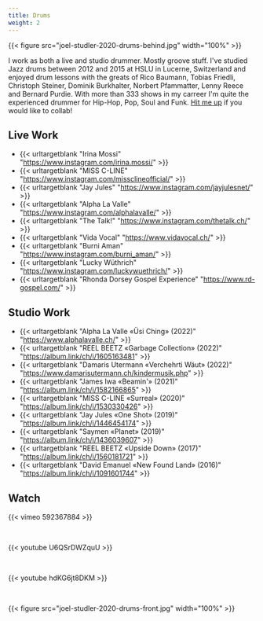 ```yaml
---
title: Drums
weight: 2
---
```


{{< figure src="joel-studler-2020-drums-behind.jpg" width="100%" >}}

I work as both a live and studio drummer. Mostly groove stuff. I've studied Jazz drums between 2012 and 2015 at HSLU in Lucerne, Switzerland and enjoyed drum lessons with the greats of Rico Baumann, Tobias Friedli, Christoph Steiner, Dominik Burkhalter, Norbert Pfammatter, Lenny Reece and Bernard Purdie. With more than 333 shows in my carreer I'm quite the experienced drummer for Hip-Hop, Pop, Soul and Funk. [Hit me up](#contact) if you would like to collab!

## Live Work

- {{< urltargetblank "Irina Mossi" "https://www.instagram.com/irina.mossi/" >}}
- {{< urltargetblank "MISS C-LINE" "https://www.instagram.com/missclineofficial/" >}}
- {{< urltargetblank "Jay Jules" "https://www.instagram.com/jayjulesnet/" >}}
- {{< urltargetblank "Alpha La Valle" "https://www.instagram.com/alphalavalle/" >}}
- {{< urltargetblank "The Talk!" "https://www.instagram.com/thetalk.ch/" >}}
- {{< urltargetblank "Vida Vocal" "https://www.vidavocal.ch/" >}}
- {{< urltargetblank "Burni Aman" "https://www.instagram.com/burni_aman/" >}}
- {{< urltargetblank "Lucky Wüthrich" "https://www.instagram.com/luckywuethrich/" >}}
- {{< urltargetblank "Rhonda Dorsey Gospel Experience" "https://www.rd-gospel.com/" >}}

## Studio Work

- {{< urltargetblank "Alpha La Valle «Üsi Ching» (2022)" "https://www.alphalavalle.ch/" >}}
- {{< urltargetblank "REEL BEETZ «Garbage Collection» (2022)" "https://album.link/ch/i/1605163481" >}}
- {{< urltargetblank "Damaris Utermann «Verchehrti Wäut» (2022)" "https://www.damarisutermann.ch/kindermusik.php" >}}
- {{< urltargetblank "James Iwa «Beamin'» (2021)" "https://album.link/ch/i/1582166865" >}}
- {{< urltargetblank "MISS C-LINE «Surreal» (2020)" "https://album.link/ch/i/1530330426" >}}
- {{< urltargetblank "Jay Jules «One Shot» (2019)" "https://album.link/ch/i/1446454174" >}}
- {{< urltargetblank "Saymen «Planet» (2019)" "https://album.link/ch/i/1436039607" >}}
- {{< urltargetblank "REEL BEETZ «Upside Down» (2017)" "https://album.link/ch/i/1560181721" >}}
- {{< urltargetblank "David Emanuel «New Found Land» (2016)" "https://album.link/ch/i/1091601744" >}}

## Watch

{{< vimeo 592367884 >}}

&nbsp;

{{< youtube U6QSrDWZquU >}}

&nbsp;

{{< youtube hdKG6jt8DKM >}}

&nbsp;

{{< figure src="joel-studler-2020-drums-front.jpg" width="100%" >}}
